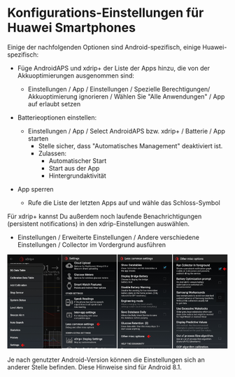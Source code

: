 # Konfigurations-Einstellungen für Huawei Smartphones

Einige der nachfolgenden Optionen sind Android-spezifisch, einige Huawei-spezifisch:

* Füge AndroidAPS und xdrip+ der Liste der Apps hinzu, die von der Akkuoptimierungen ausgenommen sind:
  
  * Einstellungen / App / Einstellungen / Spezielle Berechtigungen/ Akkuoptimierung ignorieren / Wählen Sie "Alle Anwendungen" / App auf erlaubt setzen

* Batterieoptionen einstellen:
  
  * Einstellungen / App / Select AndroidAPS bzw. xdrip+ / Batterie / App starten 
    * Stelle sicher, dass "Automatisches Management" deaktiviert ist.
    * Zulassen: 
      * Automatischer Start
      * Start aus der App
      * Hintergrundaktivität

* App sperren
  
  * Rufe die Liste der letzten Apps auf und wähle das Schloss-Symbol

Für xdrip+ kannst Du außerdem noch laufende Benachrichtigungen (persistent notifications) in den xdrip-Einstellungen auswählen. 

* Einstellungen / Erweiterte Einstellungen / Andere verschiedene Einstellungen / Collector im Vordergrund ausführen

![xdrip+ Einstellungen - Collector im Vordergrund](../images/xdrip_collector_foreground.png)

Je nach genutzter Android-Version können die Einstellungen sich an anderer Stelle befinden. Diese Hinweise sind für Android 8.1.